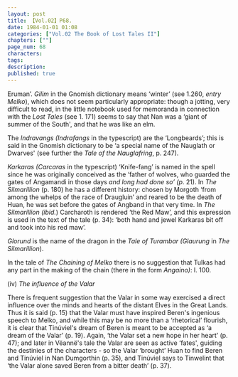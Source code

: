 ```yaml
---
layout: post
title: 【Vol.02】P68.
date: 1984-01-01 01:08
categories: ["Vol.02 The Book of Lost Tales II"]
chapters: [""]
page_num: 68
characters: 
tags: 
description: 
published: true
---
```


<p style="text-indent: 0;">
Eruman’. <I>Gilim</I> in the Gnomish dictionary means ‘winter’ (see 1.260, <I>entry Melko</I>), which does not seem particularly appropriate: though a jotting, very difficult to read, in the little notebook used for memoranda in connection with the <I>Lost Tales</I> (see 1. 171) seems to say that Nan was a ‘giant of summer of the South', and that he was like an elm.
</p>

The <I>Indravangs (Indrafangs</I> in the typescript) are the ‘Longbeards’; this is said in the Gnomish dictionary to be ‘a special name of the Nauglath or Dwarves' (see further the <I>Tale of the Nauglafring</I>, p. 247).

<I>Karkaras (Carcaras</I> in the typescript) ‘Knife-fang’ is named in the spell since he was originally conceived as the ‘father of wolves, who guarded the gates of Angamandi in those days <I>and long had done so’ (p</I>. 21). In <I>The Silmarillion</I> (p. 180) he has a different history: chosen by Morgoth ‘from among the whelps of the race of Draugluin’ and reared to be the death of Huan, he was set before the gates of Angband in that very time. In <I>The Silmarillion (ibid.</I>) Carcharoth is rendered ‘the Red Maw’, and this expression is used in the text of the tale (p. 34): ‘both hand and jewel Karkaras bit off and took into his red maw’.

<I>Glorund</I> is the name of the dragon in the <I>Tale of Turambar (Glaurung</I> in <I>The Silmarillion</I>).

In the tale of <I>The Chaining of Melko</I> there is no suggestion that Tulkas had any part in the making of the chain (there in the form <I>Angaino)</I>: I. 100.

(iv) <I>The influence of the Valar</I>

There is frequent suggestion that the Valar in some way exercised a direct influence over the minds and hearts of the distant Elves in the Great Lands. Thus it is said (p. 15) that the Valar must have inspired Beren's ingenious speech to Melko, and while this may be no more than a ‘rhetorical’ flourish, it is clear that Tinúviel's dream of Beren is meant to be accepted as ‘a dream of the Valar’ (p. 19). Again, ‘the Valar set a new hope in her heart’ (p. 47); and later in Vëannë's tale the Valar are seen as active ‘fates', guiding the destinies of the characters - so the Valar ‘brought’ Huan to find Beren and Tinúviel in Nan Dumgorthin (p. 35), and Tinúviel says to Tinwelint that ‘the Valar alone saved Beren from a bitter death’ (p. 37).

